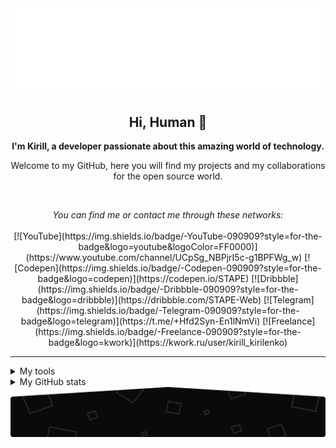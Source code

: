 <img src="./assets/topo_readme.svg" alt="Art with MF logo (Matheus Felipe) to the top of readme.md" />

<h2 align="center">
    Hi, Human 🖖
</h2>

<p align="center">
    <b>I'm Kirill, a developer passionate about this amazing world of technology.</b>
</p>

<p align="center">
    Welcome to my GitHub, here you will find my projects and my collaborations for the open source world.
</p>

<br />

<p align="center">
    <i>You can find me or contact me through these networks:</i>
    <br/><br/>
    [![YouTube](https://img.shields.io/badge/-YouTube-090909?style=for-the-badge&logo=youtube&logoColor=FF0000)](https://www.youtube.com/channel/UCpSg_NBPjrI5c-g1BPFWg_w)
    [![Codepen](https://img.shields.io/badge/-Codepen-090909?style=for-the-badge&logo=codepen)](https://codepen.io/STAPE)
    [![Dribbble](https://img.shields.io/badge/-Dribbble-090909?style=for-the-badge&logo=dribbble)](https://dribbble.com/STAPE-Web)
    [![Telegram](https://img.shields.io/badge/-Telegram-090909?style=for-the-badge&logo=telegram)](https://t.me/+Hfd2Syn-En1lNmVi)
    [![Freelance](https://img.shields.io/badge/-Freelance-090909?style=for-the-badge&logo=kwork)](https://kwork.ru/user/kirill_kirilenko)
</p>

---

<details>
    <summary>My tools</summary>
    ![HTML](https://img.shields.io/badge/-HTML-090909?style=for-the-badge&logo=html5)
    ![CSS](https://img.shields.io/badge/-CSS-090909?style=for-the-badge&logo=css3&logoColor=264DE4)
    ![JS](https://img.shields.io/badge/-JavaScript-090909?style=for-the-badge&logo=javascript)
    ![React](https://img.shields.io/badge/-React-090909?style=for-the-badge&logo=react)
    ![PHP](https://img.shields.io/badge/-PHP-090909?style=for-the-badge&logo=php)
    ![MYSQL](https://img.shields.io/badge/-MySql-090909?style=for-the-badge&logo=mysql)
    ![Figma](https://img.shields.io/badge/-Figma-090909?style=for-the-badge&logo=figma)
    ![Photoshop](https://img.shields.io/badge/-Photoshop-090909?style=for-the-badge&logo=photoshop)
    ![Blender](https://img.shields.io/badge/-Blender-090909?style=for-the-badge&logo=blender)
    ![Python](https://img.shields.io/badge/-Python-090909?style=for-the-badge&logo=python)
    ![Java](https://img.shields.io/badge/-Java-090909?style=for-the-badge&logo=java)
    ![Git](https://img.shields.io/badge/-Git-090909?style=for-the-badge&logo=git)
</details>

<details>
    <summary>My GitHub stats</summary>
    <br />
    <p align="center">
        <img src="https://github-profile-trophy.vercel.app/?username=stape-web&theme=darkhub&margin-w=15" alt="Trophies GitHub" />
    </p>
    <p align="center">
        <img src="https://github-readme-stats.vercel.app/api?username=stape-web&theme=dark&show_icons=true&include_all_commits=true&locale=en" alt="General Statistics" />
    </p>
    <p align="center">
        <img src="https://github-readme-streak-stats.herokuapp.com/?user=stape-web&theme=dark" alt="Streak Stats" />
    </p>
    <p align="center">
        <img src="https://github-readme-stats.vercel.app/api/top-langs?username=stape-web&layout=compact&theme=dark&locale=en" alt="Techs used in projects" width="495px" />
    </p>
    <p align="center">
        <img src="https://activity-graph.herokuapp.com/graph?username=stape-web&theme=xcode&bg_color=151515" alt="Activity Graph" />
    </p>
</details>

<img src="./assets/rodape_readme.svg" alt="Art for footer readme.md" />
